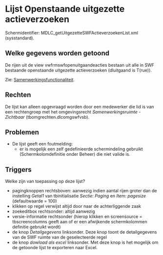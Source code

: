 # Lijst Openstaande uitgezette actieverzoeken

Schermidentifier: MDLC_getUitgezetteSWFActieverzoekenList.xml (sysstandard).

## Welke gegevens worden getoond

De rijen uit de view vwfrmswfopenuitgaandeacties bestaan uit alle in SWF bestaande openstaande uitgezette actieverzoeken (dluitgaand is T(rue)).

Zie: [Samenwerkingsfunctionaliteit](/docs/instellen_inrichten/samenwerkingsfunctionaliteit.md).

## Rechten

De lijst kan alleen opgevraagd worden door een medewerker die lid is van een rechtengroep met het omgevingsrecht _Samenwerkingsruimte - Zichtbaar_ (tbomgrechten.dlcomgswfvsb).

## Problemen

- De lijst geeft een foutmelding:
  - er is mogelijk een zelf gedefinieerde schermindeling gebruikt (Schermkolomdefinitie onder Beheer) die niet valide is.

## Triggers

Welke zijn van toepassing op deze lijst?

- pagingknoppen rechtsboven: aanwezig indien aantal rijen groter dan de instelling _Getal1_ van tbinitialisatie _Sectie: Paging_ en _Item: pagesize_ (defaultwaarde = 100)
- klikken op regel verwijst altijd door naar de achterliggende zaak
- zoekeditbox rechtsonder: altijd aanwezig
- versie-informatie rechtsonder (hierop klikken en screensource = tbscreencolumns geeft aan of er een afwijkende schermkolommen definitie gebruikt wordt)
- de knop _Detailgegevens_ linksonder. Deze knop toont de detailgegevens van de SWF ruimte van de geselecteerde regel
- de knop _dowload als excel_ linksonder. Met deze knop is het mogelijk om de getoonde lijst te exporteren naar Excel.
